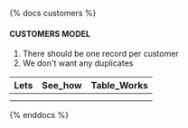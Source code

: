 {% docs customers %}

#### CUSTOMERS MODEL

1. There should be one record per customer
2. We don't want any duplicates


| Lets | See_how | Table_Works |
| - | - | - |
|   |   |   |
|   |   |   |

{% enddocs %}
